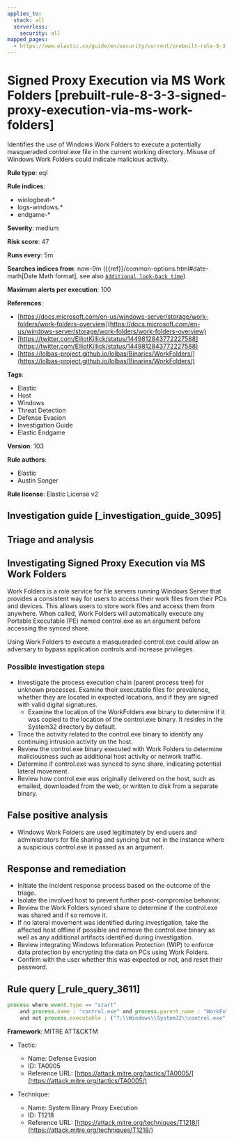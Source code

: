 ```yaml
---
applies_to:
  stack: all
  serverless:
    security: all
mapped_pages:
  - https://www.elastic.co/guide/en/security/current/prebuilt-rule-8-3-3-signed-proxy-execution-via-ms-work-folders.html
---
```


# Signed Proxy Execution via MS Work Folders [prebuilt-rule-8-3-3-signed-proxy-execution-via-ms-work-folders]

Identifies the use of Windows Work Folders to execute a potentially masqueraded control.exe file in the current working directory. Misuse of Windows Work Folders could indicate malicious activity.

**Rule type**: eql

**Rule indices**:

* winlogbeat-*
* logs-windows.*
* endgame-*

**Severity**: medium

**Risk score**: 47

**Runs every**: 5m

**Searches indices from**: now-9m ({{ref}}/common-options.html#date-math[Date Math format], see also [`Additional look-back time`](docs-content://solutions/security/detect-and-alert/create-detection-rule.md#rule-schedule))

**Maximum alerts per execution**: 100

**References**:

* [https://docs.microsoft.com/en-us/windows-server/storage/work-folders/work-folders-overview](https://docs.microsoft.com/en-us/windows-server/storage/work-folders/work-folders-overview)
* [https://twitter.com/ElliotKillick/status/1449812843772227588](https://twitter.com/ElliotKillick/status/1449812843772227588)
* [https://lolbas-project.github.io/lolbas/Binaries/WorkFolders/](https://lolbas-project.github.io/lolbas/Binaries/WorkFolders/)

**Tags**:

* Elastic
* Host
* Windows
* Threat Detection
* Defense Evasion
* Investigation Guide
* Elastic Endgame

**Version**: 103

**Rule authors**:

* Elastic
* Austin Songer

**Rule license**: Elastic License v2

## Investigation guide [_investigation_guide_3095]

## Triage and analysis

## Investigating Signed Proxy Execution via MS Work Folders

Work Folders is a role service for file servers running Windows Server that provides a consistent way for users to access their work files from their PCs and devices. This allows users to store work files and access them from anywhere. When called, Work Folders will automatically execute any Portable Executable (PE) named control.exe as an argument before accessing the synced share.

Using Work Folders to execute a masqueraded control.exe could allow an adversary to bypass application controls and increase privileges.

### Possible investigation steps

- Investigate the process execution chain (parent process tree) for unknown processes. Examine their executable files for prevalence, whether they are located in expected locations, and if they are signed with valid digital signatures.
    - Examine the location of the WorkFolders.exe binary to determine if it was copied to the location of the control.exe binary. It resides in the System32 directory by default.
- Trace the activity related to the control.exe binary to identify any continuing intrusion activity on the host.
- Review the control.exe binary executed with Work Folders to determine maliciousness such as additional host activity or network traffic.
- Determine if control.exe was synced to sync share, indicating potential lateral movement.
- Review how control.exe was originally delivered on the host, such as emailed, downloaded from the web, or written to
disk from a separate binary.

## False positive analysis

- Windows Work Folders are used legitimately by end users and administrators for file sharing and syncing but not in the instance where a suspicious control.exe is passed as an argument.

## Response and remediation

- Initiate the incident response process based on the outcome of the triage.
- Isolate the involved host to prevent further post-compromise behavior.
- Review the Work Folders synced share to determine if the control.exe was shared and if so remove it.
- If no lateral movement was identified during investigation, take the affected host offline if possible and remove the control.exe binary as well as any additional artifacts identified during investigation.
- Review integrating Windows Information Protection (WIP) to enforce data protection by encrypting the data on PCs using Work Folders.
- Confirm with the user whether this was expected or not, and reset their password.

## Rule query [_rule_query_3611]

```js
process where event.type == "start"
    and process.name : "control.exe" and process.parent.name : "WorkFolders.exe"
    and not process.executable : ("?:\\Windows\\System32\\control.exe", "?:\\Windows\\SysWOW64\\control.exe")
```

**Framework**: MITRE ATT&CKTM

* Tactic:

    * Name: Defense Evasion
    * ID: TA0005
    * Reference URL: [https://attack.mitre.org/tactics/TA0005/](https://attack.mitre.org/tactics/TA0005/)

* Technique:

    * Name: System Binary Proxy Execution
    * ID: T1218
    * Reference URL: [https://attack.mitre.org/techniques/T1218/](https://attack.mitre.org/techniques/T1218/)



